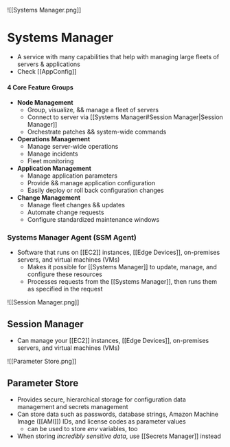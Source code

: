 ![[Systems Manager.png]]
# Systems Manager
- A service with many capabilities that help with managing large fleets of servers & applications
- Check [[AppConfig]]

#### 4 Core Feature Groups
- **Node Management**
	- Group, visualize, && manage a fleet of servers
	- Connect to server via [[Systems Manager#Session Manager|Session Manager]]
	- Orchestrate patches && system-wide commands
- **Operations Management**
	- Manage server-wide operations
	- Manage incidents
	- Fleet monitoring
- **Application Management**
	- Manage application parameters
	- Provide && manage application configuration
	- Easily deploy or roll back configuration changes
- **Change Management**
	- Manage fleet changes && updates
	- Automate change requests
	- Configure standardized maintenance windows

### Systems Manager Agent (SSM Agent)
- Software that runs on [[EC2]] instances, [[Edge Devices]], on-premises servers, and virtual machines (VMs)
	- Makes it possible for [[Systems Manager]] to update, manage, and configure these resources
	- Processes requests from the [[Systems Manager]], then runs them as specified in the request


![[Session Manager.png]]
## Session Manager
- Can manage your [[EC2]] instances, [[Edge Devices]], on-premises servers, and virtual machines (VMs)

![[Parameter Store.png]]
## Parameter Store
- Provides secure, hierarchical storage for configuration data management and secrets management
- Can store data such as passwords, database strings, Amazon Machine Image ([[AMI]]) IDs, and license codes as parameter values
	- can be used to store *env* variables, too
- When storing *incredibly sensitive data*, use [[Secrets Manager]] instead


